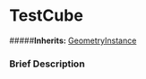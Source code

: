 #  TestCube  
#####**Inherits:** [GeometryInstance](class_geometryinstance)

###  Brief Description  

